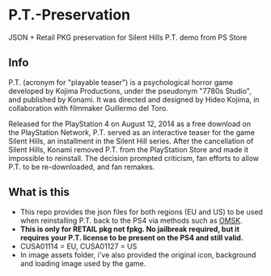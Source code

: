 # P.T.-Preservation
JSON + Retail PKG preservation for Silent Hills P.T. demo from PS Store

## Info

P.T. (acronym for "playable teaser") is a psychological horror game developed by Kojima Productions, under the pseudonym "7780s Studio", and published by Konami. It was directed and designed by Hideo Kojima, in collaboration with filmmaker Guillermo del Toro.

Released for the PlayStation 4 on August 12, 2014 as a free download on the PlayStation Network, P.T. served as an interactive teaser for the game Silent Hills, an installment in the Silent Hill series. After the cancellation of Silent Hills, Konami removed P.T. from the PlayStation Store and made it impossible to reinstall. The decision prompted criticism, fan efforts to allow P.T. to be re-downloaded, and fan remakes.

## What is this

* This repo provides the json files for both regions (EU and US) to be used when reinstalling P.T. back to the PS4 via methods such as [OMSK](https://github.com/florinsdistortedvision/OMSK-Retail-PKG-Installer).
* **This is only for RETAIL pkg not fpkg. No jailbreak required, but it requires your P.T. license to be present on the PS4 and still valid.**
* CUSA01114 = EU, CUSA01127 = US
* In image assets folder, i've also provided the original icon, background and loading image used by the game.
